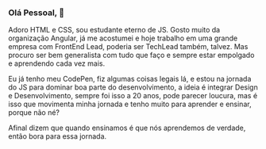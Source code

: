 ### Olá Pessoal, 👋

Adoro HTML e CSS, sou estudante eterno de JS. 
Gosto muito da organização Angular, já me acostumei e hoje trabalho em uma grande empresa com FrontEnd Lead, poderia ser TechLead também, talvez. 
Mas procuro ser bem generalista com tudo que faço e sempre estar empolgado e aprendendo cada vez mais.

Eu já tenho meu CodePen, fiz algumas coisas legais lá, e estou na jornada do JS para dominar boa parte do desenvolvimento, a ideia é integrar Design e Desenvolvimento, sempre foi isso a 20 anos, pode parecer loucura, mas é isso que movimenta minha jornada e tenho muito para aprender e ensinar, porque não né? 

Afinal dizem que quando ensinamos é que nós aprendemos de verdade, então bora para essa jornada.

<!--
**skroski/skroski** is a ✨ _special_ ✨ repository because its `README.md` (this file) appears on your GitHub profile.

Here are some ideas to get you started:

- 🔭 I’m currently working on ...
- 🌱 I’m currently learning ...
- 👯 I’m looking to collaborate on ...
- 🤔 I’m looking for help with ...
- 💬 Ask me about ...
- 📫 How to reach me: ...
- 😄 Pronouns: ...
- ⚡ Fun fact: ...
-->
